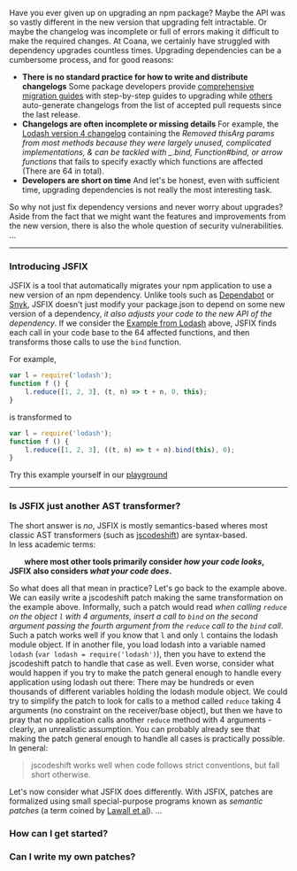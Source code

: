 Have you ever given up on upgrading an npm package?
Maybe the API was so vastly different in the new version that upgrading felt intractable.
Or maybe the changelog was incomplete or full of errors making it difficult to make the required changes.
At Coana, we certainly have struggled with dependency upgrades countless times.
Upgrading dependencies can be a cumbersome process, and for good reasons:

- **There is no standard practice for how to write and distribute changelogs**
Some package developers provide [comprehensive migration guides](https://v6.rxjs.dev/guide/v6/migration) with step-by-step guides to upgrading while [others](https://github.com/graphql/graphql-js/blob/main/resources/gen-changelog.js) auto-generate changelogs from the list of accepted pull requests since the last release.
- **Changelogs are often incomplete or missing details**
<a name="lodash-example"></a>
For example, the [Lodash version 4 changelog](https://github.com/lodash/lodash/wiki/Changelog#v400) containing the *Removed thisArg params from most methods because they were largely unused, complicated implementations, & can be tackled with _.bind, Function#bind, or arrow functions* that fails to specify exactly which functions are affected (There are 64 in total). 
- **Developers are short on time**
And let's be honest, even with sufficient time, upgrading dependencies is not really the most interesting task.  

So why not just fix dependency versions and never worry about upgrades?
Aside from the fact that we might want the features and improvements from the new version, there is also the whole question of security vulnerabilities.
...

***

### Introducing JSFIX
JSFIX is a tool that automatically migrates your npm application to use a new version of an npm dependency.
Unlike tools such as [Dependabot](https://github.com/dependabot) or [Snyk](https://snyk.io/), JSFIX doesn't just modify your package.json to depend on some new version of a dependency, *it also adjusts your code to the new API of the dependency*.
If we consider the [Example from Lodash](#lodash-example) above, JSFIX finds each call in your code base to the 64 affected functions, and then transforms those calls to use the `bind` function.

For example,

```javascript
var l = require('lodash');
function f () {
    l.reduce([1, 2, 3], (t, n) => t + n, 0, this);
}
```
is transformed to

```javascript
var l = require('lodash');
function f () {
    l.reduce([1, 2, 3], ((t, n) => t + n).bind(this), 0);
}

```

Try this example yourself in our [playground](https://jsfix.live/playground)

***

### Is JSFIX just another AST transformer?
The short answer is *no*, JSFIX is mostly semantics-based wheres most classic AST transformers (such as [jscodeshift](https://github.com/facebook/jscodeshift)) are syntax-based.  
In less academic terms:

&nbsp;&nbsp;&nbsp;&nbsp;&nbsp;&nbsp; **where most other tools primarily consider *how your code looks*, JSFIX also considers *what your code does*.**

So what does all that mean in practice? Let's go back to the example above.
We can easily write a jscodeshift patch making the same transformation on the example above.
Informally, such a patch would read *when calling `reduce` on the object `l` with 4 arguments, insert a call to `bind` on the second argument passing the fourth argument from the `reduce` call to the `bind` call*.
Such a patch works well if you know that `l` and only `l` contains the lodash module object. 
If in another file, you load lodash into a variable named `lodash` (`var lodash = require('lodash')`), then you have to extend the jscodeshift patch to handle that case as well.
Even worse, consider what would happen if you try to make the patch general enough to handle every application using lodash out there: There may be hundreds or even thousands of different variables holding the lodash module object. 
We could try to simplify the patch to look for calls to a method called `reduce` taking 4 arguments (no constraint on the receiver/base object), but then we have to pray that no application calls another `reduce` method with 4 arguments - clearly, an unrealistic assumption.
You can probably already see that making the patch general enough to handle all cases is practically possible.
In general: 

> jscodeshift works well when code follows strict conventions, but fall short otherwise.

Let's now consider what JSFIX does differently. 
With JSFIX, patches are formalized using small special-purpose programs known as *semantic patches* (a term coined by [Lawall et al](https://dl.acm.org/doi/10.1145/1218063.1217942)).
...

### How can I get started?

### Can I write my own patches?
